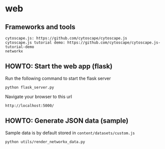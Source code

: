 web
===

Frameworks and tools
--------------------


    cytoscape.js: https://github.com/cytoscape/cytoscape.js
    cytoscape.js tutorial demo: https://github.com/cytoscape/cytoscape.js-tutorial-demo 
    networkx



HOWTO: Start the web app (flask)
--------------------------------


Run the following command to start the flask server


    python flask_server.py
    

Navigate your browser to this url


    http://localhost:5000/



HOWTO: Generate JSON data (sample) 
-----------------------------------

Sample data is by default stored in `content/datasets/custom.js`



    python utils/render_networkx_data.py



